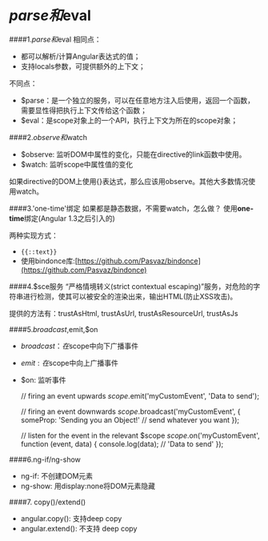 # $parse和$eval

####1.$parse和$eval
相同点：
* 都可以解析/计算Angular表达式的值；
* 支持locals参数，可提供额外的上下文；

不同点：
* $parse：是一个独立的服务，可以在任意地方注入后使用，返回一个函数，需要显性得把执行上下文传给这个函数；
* $eval：是scope对象上的一个API，执行上下文为所在的scope对象；

####2.$observe和$watch
* $observe: 监听DOM中属性的变化，只能在directive的link函数中使用。
* $watch: 监听scope中属性值的变化

如果directive的DOM上使用{}表达式，那么应该用observe。其他大多数情况使用watch。

####3.'one-time'绑定
如果都是静态数据，不需要watch，怎么做？
使用**one-time**绑定(Angular 1.3之后引入的)

两种实现方式：
* ```{{::text}}```
* 使用bindonce库:[https://github.com/Pasvaz/bindonce](https://github.com/Pasvaz/bindonce)

####4.$sce服务
“严格情境转义(strict contextual escaping)”服务，对危险的字符串进行检测，使其可以被安全的渲染出来，输出HTML(防止XSS攻击)。

提供的方法有：trustAsHtml, trustAsUrl, trustAsResourceUrl, trustAsJs

####5.$broadcast,$emit,$on
* $broadcast：在$scope中向下广播事件
* $emit: 在$scope中向上广播事件
* $on: 监听事件


    // firing an event upwards
    $scope.$emit('myCustomEvent', 'Data to send');
    
    // firing an event downwards
    $scope.$broadcast('myCustomEvent', {
        someProp: 'Sending you an Object!' // send whatever you want
    });
    
    // listen for the event in the relevant $scope
    $scope.$on('myCustomEvent', function (event, data) {
        console.log(data); // 'Data to send'
    });

####6.ng-if/ng-show
* ng-if: 不创建DOM元素
* ng-show: 用display:none将DOM元素隐藏

####7. copy()/extend()
* angular.copy(): 支持deep copy
* angular.extend(): 不支持 deep copy


    
